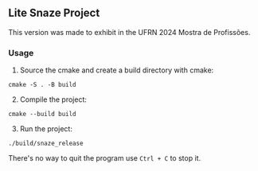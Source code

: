 ## Lite Snaze Project

This version was made to exhibit in the UFRN 2024 Mostra de Profissões.

### Usage

1. Source the cmake and create a build directory with cmake:

  ```
  cmake -S . -B build
  ```

2. Compile the project:

  ```
  cmake --build build
  ```

3. Run the project:

  ```
  ./build/snaze_release
  ```

There's no way to quit the program use `Ctrl + C` to stop it.

  ```
  ```
